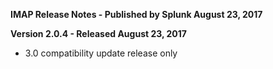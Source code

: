 **IMAP Release Notes - Published by Splunk August 23, 2017**

**Version 2.0.4 - Released August 23, 2017**

- 3.0 compatibility update release only
